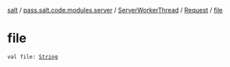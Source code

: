 [salt](../../../index.md) / [pass.salt.code.modules.server](../../index.md) / [ServerWorkerThread](../index.md) / [Request](index.md) / [file](./file.md)

# file

`val file: `[`String`](https://kotlinlang.org/api/latest/jvm/stdlib/kotlin/-string/index.html)